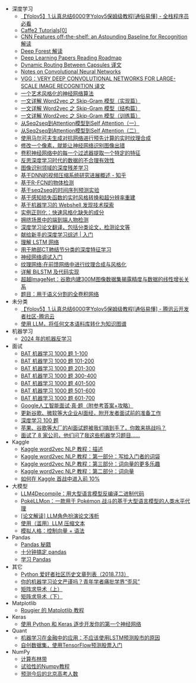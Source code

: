 +   深度学习
    +   [【Yolov5】1.认真总结6000字Yolov5保姆级教程[通俗易懂] - 全栈程序员必看](docs/-Yolov5-1-%E8%AE%A4%E7%9C%9F%E6%80%BB%E7%BB%936000%E5%AD%97Yolov5%E4%BF%9D%E5%A7%86%E7%BA%A7%E6%95%99%E7%A8%8B-%E9%80%9A%E4%BF%97%E6%98%93%E6%87%82----%E5%85%A8%E6%A0%88%E7%A8%8B%E5%BA%8F%E5%91%98%E5%BF%85%E7%9C%8B.md)
    +   [Caffe2 Tutorials[0]](docs/Caffe2-Tutorials-0-.md)
    +   [CNN Features off-the-shelf: an Astounding Baseline for Recognition 解读](docs/CNN-Features-off-the-shelf--an-Astounding-Baseline-for-Recognition-%E8%A7%A3%E8%AF%BB.md)
    +   [Deep Forest 解读](docs/Deep-Forest-%E8%A7%A3%E8%AF%BB.md)
    +   [Deep Learning Papers Reading Roadmap](docs/Deep-Learning-Papers-Reading-Roadmap.md)
    +   [Dynamic Routing Between Capsules 译文](docs/Dynamic-Routing-Between-Capsules-%E8%AF%91%E6%96%87.md)
    +   [Notes on Convolutional Neural Networks](docs/Notes-on-Convolutional-Neural-Networks.md)
    +   [VGG：VERY DEEP CONVOLUTIONAL NETWORKS FOR LARGE-SCALE IMAGE RECOGNITION 译文](docs/VGG-VERY-DEEP-CONVOLUTIONAL-NETWORKS-FOR-LARGE-SCALE-IMAGE-RECOGNITION-%E8%AF%91%E6%96%87.md)
    +   [一个艺术风格化的神经网络算法](docs/%E4%B8%80%E4%B8%AA%E8%89%BA%E6%9C%AF%E9%A3%8E%E6%A0%BC%E5%8C%96%E7%9A%84%E7%A5%9E%E7%BB%8F%E7%BD%91%E7%BB%9C%E7%AE%97%E6%B3%95.md)
    +   [一文详解 Word2vec 之 Skip-Gram 模型（实现篇）](docs/%E4%B8%80%E6%96%87%E8%AF%A6%E8%A7%A3-Word2vec-%E4%B9%8B-Skip-Gram-%E6%A8%A1%E5%9E%8B-%E5%AE%9E%E7%8E%B0%E7%AF%87-.md)
    +   [一文详解 Word2vec 之 Skip-Gram 模型（结构篇）](docs/%E4%B8%80%E6%96%87%E8%AF%A6%E8%A7%A3-Word2vec-%E4%B9%8B-Skip-Gram-%E6%A8%A1%E5%9E%8B-%E7%BB%93%E6%9E%84%E7%AF%87-.md)
    +   [一文详解 Word2vec 之 Skip-Gram 模型（训练篇）](docs/%E4%B8%80%E6%96%87%E8%AF%A6%E8%A7%A3-Word2vec-%E4%B9%8B-Skip-Gram-%E6%A8%A1%E5%9E%8B-%E8%AE%AD%E7%BB%83%E7%AF%87-.md)
    +   [从Seq2seq到Attention模型到Self Attention（一）](docs/%E4%BB%8ESeq2seq%E5%88%B0Attention%E6%A8%A1%E5%9E%8B%E5%88%B0Self-Attention-%E4%B8%80-.md)
    +   [从Seq2seq到Attention模型到Self Attention（二）](docs/%E4%BB%8ESeq2seq%E5%88%B0Attention%E6%A8%A1%E5%9E%8B%E5%88%B0Self-Attention-%E4%BA%8C-.md)
    +   [使用马尔可夫生成对抗网络进行预先计算的实时纹理合成](docs/%E4%BD%BF%E7%94%A8%E9%A9%AC%E5%B0%94%E5%8F%AF%E5%A4%AB%E7%94%9F%E6%88%90%E5%AF%B9%E6%8A%97%E7%BD%91%E7%BB%9C%E8%BF%9B%E8%A1%8C%E9%A2%84%E5%85%88%E8%AE%A1%E7%AE%97%E7%9A%84%E5%AE%9E%E6%97%B6%E7%BA%B9%E7%90%86%E5%90%88%E6%88%90.md)
    +   [修改一个像素，就能让神经网络识别图像出错](docs/%E4%BF%AE%E6%94%B9%E4%B8%80%E4%B8%AA%E5%83%8F%E7%B4%A0-%E5%B0%B1%E8%83%BD%E8%AE%A9%E7%A5%9E%E7%BB%8F%E7%BD%91%E7%BB%9C%E8%AF%86%E5%88%AB%E5%9B%BE%E5%83%8F%E5%87%BA%E9%94%99.md)
    +   [卷积神经网络中的每一个过滤器提取一个特定的特征](docs/%E5%8D%B7%E7%A7%AF%E7%A5%9E%E7%BB%8F%E7%BD%91%E7%BB%9C%E4%B8%AD%E7%9A%84%E6%AF%8F%E4%B8%80%E4%B8%AA%E8%BF%87%E6%BB%A4%E5%99%A8%E6%8F%90%E5%8F%96%E4%B8%80%E4%B8%AA%E7%89%B9%E5%AE%9A%E7%9A%84%E7%89%B9%E5%BE%81.md)
    +   [反思深度学习时代的数据的不合理有效性](docs/%E5%8F%8D%E6%80%9D%E6%B7%B1%E5%BA%A6%E5%AD%A6%E4%B9%A0%E6%97%B6%E4%BB%A3%E7%9A%84%E6%95%B0%E6%8D%AE%E7%9A%84%E4%B8%8D%E5%90%88%E7%90%86%E6%9C%89%E6%95%88%E6%80%A7.md)
    +   [图像识别领域的深度残差学习](docs/%E5%9B%BE%E5%83%8F%E8%AF%86%E5%88%AB%E9%A2%86%E5%9F%9F%E7%9A%84%E6%B7%B1%E5%BA%A6%E6%AE%8B%E5%B7%AE%E5%AD%A6%E4%B9%A0.md)
    +   [基于DNN的视频压缩系统研究进展概述 - 知乎](docs/%E5%9F%BA%E4%BA%8EDNN%E7%9A%84%E8%A7%86%E9%A2%91%E5%8E%8B%E7%BC%A9%E7%B3%BB%E7%BB%9F%E7%A0%94%E7%A9%B6%E8%BF%9B%E5%B1%95%E6%A6%82%E8%BF%B0---%E7%9F%A5%E4%B9%8E.md)
    +   [基于R-FCN的物体检测](docs/%E5%9F%BA%E4%BA%8ER-FCN%E7%9A%84%E7%89%A9%E4%BD%93%E6%A3%80%E6%B5%8B.md)
    +   [基于seq2seq的时间序列预测实验](docs/%E5%9F%BA%E4%BA%8Eseq2seq%E7%9A%84%E6%97%B6%E9%97%B4%E5%BA%8F%E5%88%97%E9%A2%84%E6%B5%8B%E5%AE%9E%E9%AA%8C.md)
    +   [基于感知损失函数的实时风格转换和超分辨率重建](docs/%E5%9F%BA%E4%BA%8E%E6%84%9F%E7%9F%A5%E6%8D%9F%E5%A4%B1%E5%87%BD%E6%95%B0%E7%9A%84%E5%AE%9E%E6%97%B6%E9%A3%8E%E6%A0%BC%E8%BD%AC%E6%8D%A2%E5%92%8C%E8%B6%85%E5%88%86%E8%BE%A8%E7%8E%87%E9%87%8D%E5%BB%BA.md)
    +   [基于机器学习的 Webshell 发现技术探索](docs/%E5%9F%BA%E4%BA%8E%E6%9C%BA%E5%99%A8%E5%AD%A6%E4%B9%A0%E7%9A%84-Webshell-%E5%8F%91%E7%8E%B0%E6%8A%80%E6%9C%AF%E6%8E%A2%E7%B4%A2.md)
    +   [实例正则化：快速风格化缺失的成分](docs/%E5%AE%9E%E4%BE%8B%E6%AD%A3%E5%88%99%E5%8C%96-%E5%BF%AB%E9%80%9F%E9%A3%8E%E6%A0%BC%E5%8C%96%E7%BC%BA%E5%A4%B1%E7%9A%84%E6%88%90%E5%88%86.md)
    +   [拥挤场景中的端到端人物检测](docs/%E6%8B%A5%E6%8C%A4%E5%9C%BA%E6%99%AF%E4%B8%AD%E7%9A%84%E7%AB%AF%E5%88%B0%E7%AB%AF%E4%BA%BA%E7%89%A9%E6%A3%80%E6%B5%8B.md)
    +   [深度学习论文翻译，包括分类论文，检测论文等](docs/%E6%B7%B1%E5%BA%A6%E5%AD%A6%E4%B9%A0%E8%AE%BA%E6%96%87%E7%BF%BB%E8%AF%91-%E5%8C%85%E6%8B%AC%E5%88%86%E7%B1%BB%E8%AE%BA%E6%96%87-%E6%A3%80%E6%B5%8B%E8%AE%BA%E6%96%87%E7%AD%89.md)
    +   [献给新手的深度学习综述 | 入门](docs/%E7%8C%AE%E7%BB%99%E6%96%B0%E6%89%8B%E7%9A%84%E6%B7%B1%E5%BA%A6%E5%AD%A6%E4%B9%A0%E7%BB%BC%E8%BF%B0---%E5%85%A5%E9%97%A8.md)
    +   [理解 LSTM 网络](docs/%E7%90%86%E8%A7%A3-LSTM-%E7%BD%91%E7%BB%9C.md)
    +   [用于肺部CT肺结节分类的深度特征学习](docs/%E7%94%A8%E4%BA%8E%E8%82%BA%E9%83%A8CT%E8%82%BA%E7%BB%93%E8%8A%82%E5%88%86%E7%B1%BB%E7%9A%84%E6%B7%B1%E5%BA%A6%E7%89%B9%E5%BE%81%E5%AD%A6%E4%B9%A0.md)
    +   [神经网络调试入门](docs/%E7%A5%9E%E7%BB%8F%E7%BD%91%E7%BB%9C%E8%B0%83%E8%AF%95%E5%85%A5%E9%97%A8.md)
    +   [纹理网络:在前馈网络中进行纹理合成与风格化](docs/%E7%BA%B9%E7%90%86%E7%BD%91%E7%BB%9C-%E5%9C%A8%E5%89%8D%E9%A6%88%E7%BD%91%E7%BB%9C%E4%B8%AD%E8%BF%9B%E8%A1%8C%E7%BA%B9%E7%90%86%E5%90%88%E6%88%90%E4%B8%8E%E9%A3%8E%E6%A0%BC%E5%8C%96.md)
    +   [详解 BiLSTM 及代码实现](docs/%E8%AF%A6%E8%A7%A3-BiLSTM-%E5%8F%8A%E4%BB%A3%E7%A0%81%E5%AE%9E%E7%8E%B0.md)
    +   [超越ImageNet：谷歌内建300M图像数据集揭露精度与数据的线性增长关系](docs/%E8%B6%85%E8%B6%8AImageNet-%E8%B0%B7%E6%AD%8C%E5%86%85%E5%BB%BA300M%E5%9B%BE%E5%83%8F%E6%95%B0%E6%8D%AE%E9%9B%86%E6%8F%AD%E9%9C%B2%E7%B2%BE%E5%BA%A6%E4%B8%8E%E6%95%B0%E6%8D%AE%E7%9A%84%E7%BA%BF%E6%80%A7%E5%A2%9E%E9%95%BF%E5%85%B3%E7%B3%BB.md)
    +   [题目：用于语义分割的全卷积网络](docs/%E9%A2%98%E7%9B%AE-%E7%94%A8%E4%BA%8E%E8%AF%AD%E4%B9%89%E5%88%86%E5%89%B2%E7%9A%84%E5%85%A8%E5%8D%B7%E7%A7%AF%E7%BD%91%E7%BB%9C.md)
+   未分类
    +   [【Yolov5】1.认真总结6000字Yolov5保姆级教程[通俗易懂] - 腾讯云开发者社区-腾讯云](docs/-Yolov5-1-%E8%AE%A4%E7%9C%9F%E6%80%BB%E7%BB%936000%E5%AD%97Yolov5%E4%BF%9D%E5%A7%86%E7%BA%A7%E6%95%99%E7%A8%8B-%E9%80%9A%E4%BF%97%E6%98%93%E6%87%82----%E8%85%BE%E8%AE%AF%E4%BA%91%E5%BC%80%E5%8F%91%E8%80%85%E7%A4%BE%E5%8C%BA-%E8%85%BE%E8%AE%AF%E4%BA%91.md)
    +   [使用 LLM，将任何文本语料库转化为知识图谱](docs/%E4%BD%BF%E7%94%A8-LLM%EF%BC%8C%E5%B0%86%E4%BB%BB%E4%BD%95%E6%96%87%E6%9C%AC%E8%AF%AD%E6%96%99%E5%BA%93%E8%BD%AC%E5%8C%96%E4%B8%BA%E7%9F%A5%E8%AF%86%E5%9B%BE%E8%B0%B1.md)
+   机器学习
    +   [2024 年的机器反学习](docs/2024-%E5%B9%B4%E7%9A%84%E6%9C%BA%E5%99%A8%E5%8F%8D%E5%AD%A6%E4%B9%A0.md)
+   面试
    +   [BAT 机器学习 1000 题 1-100](docs/BAT-%E6%9C%BA%E5%99%A8%E5%AD%A6%E4%B9%A0-1000-%E9%A2%98-1-100.md)
    +   [BAT 机器学习 1000 题 101-200](docs/BAT-%E6%9C%BA%E5%99%A8%E5%AD%A6%E4%B9%A0-1000-%E9%A2%98-101-200.md)
    +   [BAT 机器学习 1000 题 201-300](docs/BAT-%E6%9C%BA%E5%99%A8%E5%AD%A6%E4%B9%A0-1000-%E9%A2%98-201-300.md)
    +   [BAT 机器学习 1000 题 300-400](docs/BAT-%E6%9C%BA%E5%99%A8%E5%AD%A6%E4%B9%A0-1000-%E9%A2%98-300-400.md)
    +   [BAT 机器学习 1000 题 401-500](docs/BAT-%E6%9C%BA%E5%99%A8%E5%AD%A6%E4%B9%A0-1000-%E9%A2%98-401-500.md)
    +   [BAT 机器学习 1000 题 501-600](docs/BAT-%E6%9C%BA%E5%99%A8%E5%AD%A6%E4%B9%A0-1000-%E9%A2%98-501-600.md)
    +   [BAT 机器学习 1000 题 601-700](docs/BAT-%E6%9C%BA%E5%99%A8%E5%AD%A6%E4%B9%A0-1000-%E9%A2%98-601-700.md)
    +   [Google人工智能面试·真·题（附参考答案+攻略）](docs/Google%E4%BA%BA%E5%B7%A5%E6%99%BA%E8%83%BD%E9%9D%A2%E8%AF%95-%E7%9C%9F-%E9%A2%98-%E9%99%84%E5%8F%82%E8%80%83%E7%AD%94%E6%A1%88-%E6%94%BB%E7%95%A5-.md)
    +   [更新谷歌、微软等大企业AI面经，附开发者面试前的准备工作](docs/%E6%9B%B4%E6%96%B0%E8%B0%B7%E6%AD%8C-%E5%BE%AE%E8%BD%AF%E7%AD%89%E5%A4%A7%E4%BC%81%E4%B8%9AAI%E9%9D%A2%E7%BB%8F-%E9%99%84%E5%BC%80%E5%8F%91%E8%80%85%E9%9D%A2%E8%AF%95%E5%89%8D%E7%9A%84%E5%87%86%E5%A4%87%E5%B7%A5%E4%BD%9C.md)
    +   [深度学习 100 题](docs/%E6%B7%B1%E5%BA%A6%E5%AD%A6%E4%B9%A0-100-%E9%A2%98.md)
    +   [苹果、谷歌等大厂的AI面试题被我们搞到手了，你敢来挑战吗？](docs/%E8%8B%B9%E6%9E%9C-%E8%B0%B7%E6%AD%8C%E7%AD%89%E5%A4%A7%E5%8E%82%E7%9A%84AI%E9%9D%A2%E8%AF%95%E9%A2%98%E8%A2%AB%E6%88%91%E4%BB%AC%E6%90%9E%E5%88%B0%E6%89%8B%E4%BA%86-%E4%BD%A0%E6%95%A2%E6%9D%A5%E6%8C%91%E6%88%98%E5%90%97-.md)
    +   [面试了 8 家公司，他们问了我这些机器学习题目……](docs/%E9%9D%A2%E8%AF%95%E4%BA%86-8-%E5%AE%B6%E5%85%AC%E5%8F%B8-%E4%BB%96%E4%BB%AC%E9%97%AE%E4%BA%86%E6%88%91%E8%BF%99%E4%BA%9B%E6%9C%BA%E5%99%A8%E5%AD%A6%E4%B9%A0%E9%A2%98%E7%9B%AE--.md)
+   Kaggle
    +   [Kaggle word2vec NLP 教程：描述](docs/Kaggle-word2vec-NLP-%E6%95%99%E7%A8%8B-%E6%8F%8F%E8%BF%B0.md)
    +   [Kaggle word2vec NLP 教程：第一部分：写给入门者的词袋](docs/Kaggle-word2vec-NLP-%E6%95%99%E7%A8%8B-%E7%AC%AC%E4%B8%80%E9%83%A8%E5%88%86-%E5%86%99%E7%BB%99%E5%85%A5%E9%97%A8%E8%80%85%E7%9A%84%E8%AF%8D%E8%A2%8B.md)
    +   [Kaggle word2vec NLP 教程：第三部分：词向量的更多乐趣](docs/Kaggle-word2vec-NLP-%E6%95%99%E7%A8%8B-%E7%AC%AC%E4%B8%89%E9%83%A8%E5%88%86-%E8%AF%8D%E5%90%91%E9%87%8F%E7%9A%84%E6%9B%B4%E5%A4%9A%E4%B9%90%E8%B6%A3.md)
    +   [Kaggle word2vec NLP 教程：第二部分：词向量](docs/Kaggle-word2vec-NLP-%E6%95%99%E7%A8%8B-%E7%AC%AC%E4%BA%8C%E9%83%A8%E5%88%86-%E8%AF%8D%E5%90%91%E9%87%8F.md)
    +   [如何在 Kaggle 首战中进入前 10%](docs/%E5%A6%82%E4%BD%95%E5%9C%A8-Kaggle-%E9%A6%96%E6%88%98%E4%B8%AD%E8%BF%9B%E5%85%A5%E5%89%8D-10-.md)
+   大模型
    +   [LLM4Decompile：用大型语言模型反编译二进制代码](docs/LLM4Decompile%EF%BC%9A%E7%94%A8%E5%A4%A7%E5%9E%8B%E8%AF%AD%E8%A8%80%E6%A8%A1%E5%9E%8B%E5%8F%8D%E7%BC%96%E8%AF%91%E4%BA%8C%E8%BF%9B%E5%88%B6%E4%BB%A3%E7%A0%81.md)
    +   [PokéLLMon：一款用于 Pokémon 战斗的基于大型语言模型的人类水平代理](docs/Pok%C3%A9LLMon%EF%BC%9A%E4%B8%80%E6%AC%BE%E7%94%A8%E4%BA%8E-Pok%C3%A9mon-%E6%88%98%E6%96%97%E7%9A%84%E5%9F%BA%E4%BA%8E%E5%A4%A7%E5%9E%8B%E8%AF%AD%E8%A8%80%E6%A8%A1%E5%9E%8B%E7%9A%84%E4%BA%BA%E7%B1%BB%E6%B0%B4%E5%B9%B3%E4%BB%A3%E7%90%86.md)
    +   [[论文解读] LLM角色扮演论文浅析](docs/%5B%E8%AE%BA%E6%96%87%E8%A7%A3%E8%AF%BB%5D-LLM%E8%A7%92%E8%89%B2%E6%89%AE%E6%BC%94%E8%AE%BA%E6%96%87%E6%B5%85%E6%9E%90.md)
    +   [使用（滥用）LLM 压缩文本](docs/%E4%BD%BF%E7%94%A8-%E6%BB%A5%E7%94%A8-LLM-%E5%8E%8B%E7%BC%A9%E6%96%87%E6%9C%AC.md)
    +   [模拟人格：控制向量 + 语法](docs/%E6%A8%A1%E6%8B%9F%E4%BA%BA%E6%A0%BC-%E6%8E%A7%E5%88%B6%E5%90%91%E9%87%8F---%E8%AF%AD%E6%B3%95.md)
+   Pandas
    +   [Pandas 秘籍](docs/Pandas-%E7%A7%98%E7%B1%8D.md)
    +   [十分钟搞定 pandas](docs/%E5%8D%81%E5%88%86%E9%92%9F%E6%90%9E%E5%AE%9A-pandas.md)
    +   [学习 Pandas](docs/%E5%AD%A6%E4%B9%A0-Pandas.md)
+   其它
    +   [Python 爱好者社区历史文章列表（2018.7.13）](docs/Python-%E7%88%B1%E5%A5%BD%E8%80%85%E7%A4%BE%E5%8C%BA%E5%8E%86%E5%8F%B2%E6%96%87%E7%AB%A0%E5%88%97%E8%A1%A8-2018-7-13-.md)
    +   [你的机器学习论文严谨吗？青年学者痛批学界“歪风”](docs/%E4%BD%A0%E7%9A%84%E6%9C%BA%E5%99%A8%E5%AD%A6%E4%B9%A0%E8%AE%BA%E6%96%87%E4%B8%A5%E8%B0%A8%E5%90%97-%E9%9D%92%E5%B9%B4%E5%AD%A6%E8%80%85%E7%97%9B%E6%89%B9%E5%AD%A6%E7%95%8C-%E6%AD%AA%E9%A3%8E-.md)
    +   [矩阵求导术（上）](docs/%E7%9F%A9%E9%98%B5%E6%B1%82%E5%AF%BC%E6%9C%AF-%E4%B8%8A-.md)
    +   [矩阵求导术（下）](docs/%E7%9F%A9%E9%98%B5%E6%B1%82%E5%AF%BC%E6%9C%AF-%E4%B8%8B-.md)
+   Matplotlib
    +   [Rougier 的 Matplotlib 教程](docs/Rougier-%E7%9A%84-Matplotlib-%E6%95%99%E7%A8%8B.md)
+   Keras
    +   [使用 Python 和 Keras 逐步开发你的第一个神经网络](docs/%E4%BD%BF%E7%94%A8-Python-%E5%92%8C-Keras-%E9%80%90%E6%AD%A5%E5%BC%80%E5%8F%91%E4%BD%A0%E7%9A%84%E7%AC%AC%E4%B8%80%E4%B8%AA%E7%A5%9E%E7%BB%8F%E7%BD%91%E7%BB%9C.md)
+   Quant
    +   [机器学习在金融中的应用：不应该使用LSTM预测股市的原因](docs/%E6%9C%BA%E5%99%A8%E5%AD%A6%E4%B9%A0%E5%9C%A8%E9%87%91%E8%9E%8D%E4%B8%AD%E7%9A%84%E5%BA%94%E7%94%A8-%E4%B8%8D%E5%BA%94%E8%AF%A5%E4%BD%BF%E7%94%A8LSTM%E9%A2%84%E6%B5%8B%E8%82%A1%E5%B8%82%E7%9A%84%E5%8E%9F%E5%9B%A0.md)
    +   [自创数据集，使用TensorFlow预测股票入门](docs/%E8%87%AA%E5%88%9B%E6%95%B0%E6%8D%AE%E9%9B%86-%E4%BD%BF%E7%94%A8TensorFlow%E9%A2%84%E6%B5%8B%E8%82%A1%E7%A5%A8%E5%85%A5%E9%97%A8.md)
+   NumPy
    +   [计算布林带](docs/%E8%AE%A1%E7%AE%97%E5%B8%83%E6%9E%97%E5%B8%A6.md)
    +   [试验性的Numpy教程](docs/%E8%AF%95%E9%AA%8C%E6%80%A7%E7%9A%84Numpy%E6%95%99%E7%A8%8B.md)
    +   [预测今后的北京高考人数](docs/%E9%A2%84%E6%B5%8B%E4%BB%8A%E5%90%8E%E7%9A%84%E5%8C%97%E4%BA%AC%E9%AB%98%E8%80%83%E4%BA%BA%E6%95%B0.md)
